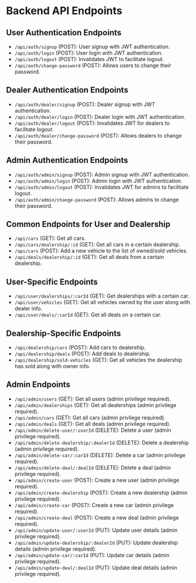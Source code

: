 # Backend API Endpoints

## User Authentication Endpoints

- `/api/auth/signup` (POST): User signup with JWT authentication.
- `/api/auth/login` (POST): User login with JWT authentication.
- `/api/auth/logout` (POST): Invalidates JWT to facilitate logout.
- `/api/auth/change-password` (POST): Allows users to change their password.

## Dealer Authentication Endpoints

- `/api/auth/dealer/signup` (POST): Dealer signup with JWT authentication.
- `/api/auth/dealer/login` (POST): Dealer login with JWT authentication.
- `/api/auth/dealer/logout` (POST): Invalidates JWT for dealers to facilitate logout.
- `/api/auth/dealer/change-password` (POST): Allows dealers to change their password.

## Admin Authentication Endpoints

- `/api/auth/admin/signup` (POST): Admin signup with JWT authentication.
- `/api/auth/admin/login` (POST): Admin login with JWT authentication.
- `/api/auth/admin/logout` (POST): Invalidates JWT for admins to facilitate logout.
- `/api/auth/admin/change-password` (POST): Allows admins to change their password.

## Common Endpoints for User and Dealership

- `/api/cars` (GET): Get all cars.
- `/api/cars/dealership/:id` (GET): Get all cars in a certain dealership.
- `/api/cars` (POST): Add a new vehicle to the list of owned/sold vehicles.
- `/api/deals/dealership/:id` (GET): Get all deals from a certain dealership.

## User-Specific Endpoints

- `/api/user/dealerships/:carId` (GET): Get dealerships with a certain car.
- `/api/user/vehicles` (GET): Get all vehicles owned by the user along with dealer info.
- `/api/user/deals/:carId` (GET): Get all deals on a certain car.

## Dealership-Specific Endpoints

- `/api/dealership/cars` (POST): Add cars to dealership.
- `/api/dealership/deals` (POST): Add deals to dealership.
- `/api/dealership/sold-vehicles` (GET): Get all vehicles the dealership has sold along with owner info.

## Admin Endpoints

- `/api/admin/users` (GET): Get all users (admin privilege required).
- `/api/admin/dealerships` (GET): Get all dealerships (admin privilege required).
- `/api/admin/cars` (GET): Get all cars (admin privilege required).
- `/api/admin/deals` (GET): Get all deals (admin privilege required).
- `/api/admin/delete-user/:userId` (DELETE): Delete a user (admin privilege required).
- `/api/admin/delete-dealership/:dealerId` (DELETE): Delete a dealership (admin privilege required).
- `/api/admin/delete-car/:carId` (DELETE): Delete a car (admin privilege required).
- `/api/admin/delete-deal/:dealId` (DELETE): Delete a deal (admin privilege required).
- `/api/admin/create-user` (POST): Create a new user (admin privilege required).
- `/api/admin/create-dealership` (POST): Create a new dealership (admin privilege required).
- `/api/admin/create-car` (POST): Create a new car (admin privilege required).
- `/api/admin/create-deal` (POST): Create a new deal (admin privilege required).
- `/api/admin/update-user/:userId` (PUT): Update user details (admin privilege required).
- `/api/admin/update-dealership/:dealerId` (PUT): Update dealership details (admin privilege required).
- `/api/admin/update-car/:carId` (PUT): Update car details (admin privilege required).
- `/api/admin/update-deal/:dealId` (PUT): Update deal details (admin privilege required).
